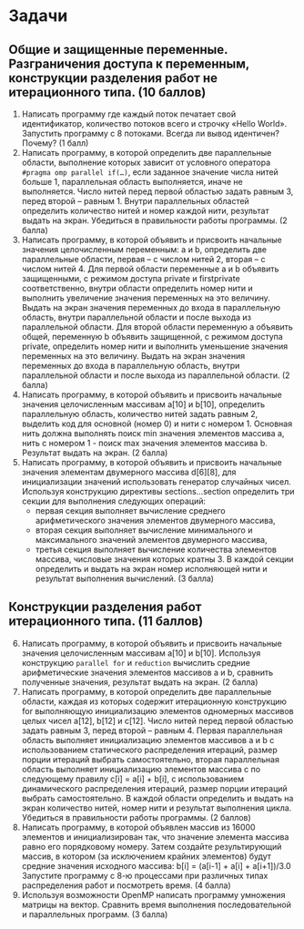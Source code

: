 # Задачи #
## Общие и защищенные переменные. Разграничения доступа к переменным, конструкции разделения работ не итерационного типа. (10 баллов) ##
1. Написать программу где каждый поток печатает свой идентификатор, количество потоков всего и строчку «Hello World». Запустить программу с 8 потоками. Всегда ли вывод идентичен? Почему? (1 балл)
2. Написать программу, в которой определить две параллельные области, выполнение которых зависит от условного оператора `#pragma omp parallel if(…)`, если заданное значение числа нитей больше 1, параллельная область выполняется, иначе не выполняется. Число нитей перед первой областью задать равным 3, перед второй – равным 1. Внутри параллельных областей определить количество нитей и номер каждой нити, результат выдать на экран. Убедиться в правильности работы программы. (2 балла)
3. Написать программу, в которой объявить и присвоить начальные значения целочисленным переменным: a и b, определить две параллельные области, первая – с числом нитей 2, вторая – с числом нитей 4. Для первой области переменные a и b объявить защищенными, с режимом доступа private и firstprivate соответственно, внутри области определить номер нити и выполнить увеличение значения переменных на это величину. Выдать на экран значения переменных до входа в параллельную область, внутри параллельной области и после выхода из параллельной области. Для второй области переменную a объявить общей, переменную b объявить защищенной, с режимом доступа private, определить номер нити и выполнить уменьшение значения переменных на это величину. Выдать на экран значения переменных до входа в параллельную область, внутри параллельной области и после выхода из параллельной области. (2 балла)
4. Написать программу, в которой объявить и присвоить начальные значения целочисленным массивам a[10] и b[10], определить параллельную область, количество нитей задать равным 2, выделить код для основной (номер 0) и нити с номером 1. Основная нить должна выполнять поиск min значения элементов массива a, нить с номером 1 - поиск max значения элементов массива b. Результат выдать на экран. (2 балла)
5. Написать программу, в которой объявить и присвоить начальные значения элементам двумерного массива d[6][8], для инициализации значений использовать генератор случайных чисел. Используя конструкцию директивы sections…section определить три секции для выполнения следующих операций: 
    * первая секция выполняет вычисление среднего арифметического значения элементов двумерного массива, 
    * вторая секция выполняет вычисление минимального и максимального значений элементов двумерного массива, 
    * третья секция выполняет вычисление количества элементов массива, числовые значения которых кратны 3. 
   В каждой секции определить и выдать на экран номер исполняющей нити и результат выполнения вычислений. (3 балла)

## Конструкции разделения работ итерационного типа. (11 баллов) ##
6. Написать программу, в которой объявить и присвоить начальные значения целочисленным массивам a[10] и b[10]. Используя конструкцию `parallel for` и `reduction` вычислить средние арифметические значения элементов массивов a и b, сравнить полученные значения, результат выдать на экран. (2 балла) 
7. Написать программу, в которой определить две параллельные области, каждая из которых содержит итерационную конструкцию for выполняющую инициализацию элементов одномерных массивов целых чисел a[12], b[12] и c[12]. Число нитей перед первой областью задать равным 3, перед второй – равным 4. Первая параллельная область выполняет инициализацию элементов массивов a и b с использованием статического распределения итераций, размер порции итераций выбрать самостоятельно, вторая параллельная область выполняет инициализацию элементов массива c по следующему правилу c[i] = a[i] + b[i], с использованием динамического распределения итераций, размер порции итераций выбрать самостоятельно. В каждой области определить и выдать на экран количество нитей, номер нити и результат выполнения цикла. Убедиться в правильности работы программы. (2 баллов)
8. Написать программу, в которой объявлен массив из 16000 элементов и инициализирован так, что значение элемента массива равно его порядковому номеру. Затем создайте результирующий массив, в котором (за исключением крайних элементов) будут средние значения исходного массива: 
   b[i] = (a[i-1] + a[i] + a[i+1])/3.0
   Запустите программу с 8-ю процессами при различных типах распределения работ и посмотреть время. (4 балла) 
9. Используя возможности OpenMP написать программу умножения матрицы на вектор. Сравнить время выполнения последовательной и параллельных программ. (3 балла)